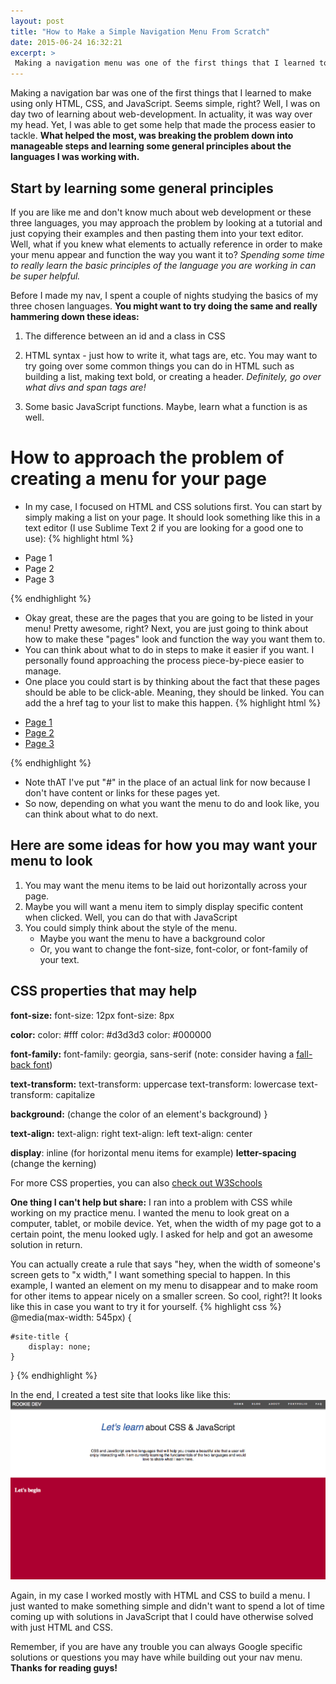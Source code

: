 ```yaml
---
layout: post
title: "How to Make a Simple Navigation Menu From Scratch"
date: 2015-06-24 16:32:21
excerpt: >
 Making a navigation menu was one of the first things that I learned to make using only HTML, CSS, and JavaScript. Seems simple, right? Well, I was on day two of learning web-development.In actuality, it was something that was way over my head. Yet, I was able to get some help that made the process easier to tackle.
---
```


Making a navigation bar was one of the first things that I learned to make using only HTML, CSS, and JavaScript. Seems simple, right? Well, I was on day two of learning about web-development. In actuality, it was way over my head. Yet, I was able to get some help that made the process easier to tackle. **What helped the most, was breaking the problem down into manageable steps and learning some general principles about the languages I was working with.**

## Start by learning some general principles
If you are like me and don't know much about web development or these three languages, you may approach the problem by looking at a tutorial and just copying their examples and then pasting them into your text editor. Well, what if you knew what elements to actually reference in order to make your menu appear and function the way you want it to? *Spending some time to really learn the basic principles of the language you are working in can be super helpful.*

Before I made my nav, I spent a couple of nights studying the basics of my three chosen languages. **You might want to try doing the same and really hammering down these ideas:**

1. The difference between an id and a class in CSS

2. HTML syntax - just how to write it, what tags are, etc. You may want to try going over some common things you can do in HTML such as building a list, making text bold, or creating a header. *Definitely, go over what divs and span tags are!*

3. Some basic JavaScript functions. Maybe, learn what a function is as well.

# How to approach the problem of creating a menu for your page
- In my case, I focused on HTML and CSS solutions first. You can start by simply making a list on your page. It should look something like this in a text editor (I use Sublime Text 2 if you are looking for a good one to use):
{% highlight html %}
<ul>
	<li>Page 1</li>
	<li>Page 2</li>
	<li>Page 3</li>
</ul>
{% endhighlight %}

- Okay great, these are the pages that you are going to be listed in your menu! Pretty awesome, right? Next, you are just going to think about how to make these "pages" look and function the way you want them to.
- You can think about what to do in steps to make it easier if you want. I personally found approaching the process piece-by-piece easier to manage.  
- One place you could start is by thinking about the fact that these pages should be able to be click-able. Meaning, they should be linked. You can add the a href tag to your list to make this happen.
{% highlight html %}
<ul>
	<li><a href="#">Page 1</li></a>
	<li><a href="#">Page 2</li></a>
	<li><a href="#">Page 3</li></a>
</ul>
{% endhighlight %}

- Note thAT I've put "#" in the place of an actual link for now because I don't have content or links for these pages yet.
- So now, depending on what you want the menu to do and look like, you can think about what to do next.

## Here are some ideas for how you may want your menu to look
1. You may want the menu items to be laid out horizontally across your page.
2. Maybe you will want a menu item to simply display specific content when clicked. Well, you can do that with JavaScript
3. You could simply think about the style of the menu.
	- Maybe you want the menu to have a background color
	- Or, you want to change the font-size, font-color, or font-family of your text.

## CSS properties that may help

**font-size:**
  font-size: 12px
  font-size: 8px

**color:**
	color: #fff
	color: #d3d3d3
	color: #000000

**font-family:**
	font-family: georgia, sans-serif  (note: consider having a [fall-back font](http://www.w3schools.com/cssref/css_websafe_fonts.asp))

**text-transform:**
	text-transform: uppercase
	text-transform: lowercase
	text-transform: capitalize


**background:** (change the color of an element's background) }

**text-align:**
	text-align: right
	text-align: left
	text-align: center


**display**: inline (for horizontal menu items for example)
**letter-spacing** (change the kerning)



For more CSS properties, you can also [check out W3Schools](http://www.w3schools.com/cssref/)

**One thing I can't help but share:** I ran into a problem with CSS while working on my practice menu. I wanted the menu to look great on a computer, tablet, or mobile device. Yet, when the width of my page got to a certain point, the menu looked ugly. I asked for help and got an awesome solution in return.

You can actually create a rule that says "hey, when the width of  someone's screen gets to "x width," I want something special to happen. In this example, I wanted an element on my menu to disappear and to make room for other items to appear nicely on a smaller screen. So cool, right?! It looks like this in case you want to try it for yourself.
{% highlight css %}
@media(max-width: 545px) {

	#site-title {
		display: none;
	}
}
{% endhighlight %}

In the end, I created a test site that looks like like this:
![creating a menu from scratch](/assets/test-menu.jpg)

Again, in my case I worked mostly with HTML and CSS to build a menu. I just wanted to make something simple and didn't want to spend a lot of time coming up with solutions in JavaScript that I could have otherwise solved with just HTML and CSS.

Remember, if you are have any trouble you can always Google specific solutions or questions you may have while building out your nav menu. **Thanks for reading guys!**
